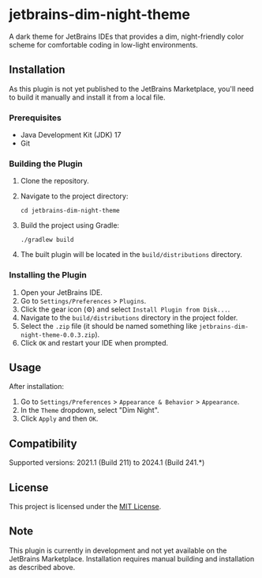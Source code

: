 # jetbrains-dim-night-theme

A dark theme for JetBrains IDEs that provides a dim, night-friendly color scheme for comfortable coding in low-light environments.

## Installation

As this plugin is not yet published to the JetBrains Marketplace, you'll need to build it manually and install it from a local file.

### Prerequisites

- Java Development Kit (JDK) 17
- Git

### Building the Plugin

1. Clone the repository.

2. Navigate to the project directory:

   ```
   cd jetbrains-dim-night-theme
   ```

3. Build the project using Gradle:

   ```
   ./gradlew build
   ```

4. The built plugin will be located in the `build/distributions` directory.

### Installing the Plugin

1. Open your JetBrains IDE.
2. Go to `Settings/Preferences` > `Plugins`.
3. Click the gear icon (⚙️) and select `Install Plugin from Disk...`.
4. Navigate to the `build/distributions` directory in the project folder.
5. Select the `.zip` file (it should be named something like `jetbrains-dim-night-theme-0.0.3.zip`).
6. Click `OK` and restart your IDE when prompted.

## Usage

After installation:

1. Go to `Settings/Preferences` > `Appearance & Behavior` > `Appearance`.
2. In the `Theme` dropdown, select "Dim Night".
3. Click `Apply` and then `OK`.

## Compatibility

Supported versions: 2021.1 (Build 211) to 2024.1 (Build 241.\*)

## License

This project is licensed under the [MIT License](LICENSE).

## Note

This plugin is currently in development and not yet available on the JetBrains Marketplace. Installation requires manual building and installation as described above.
